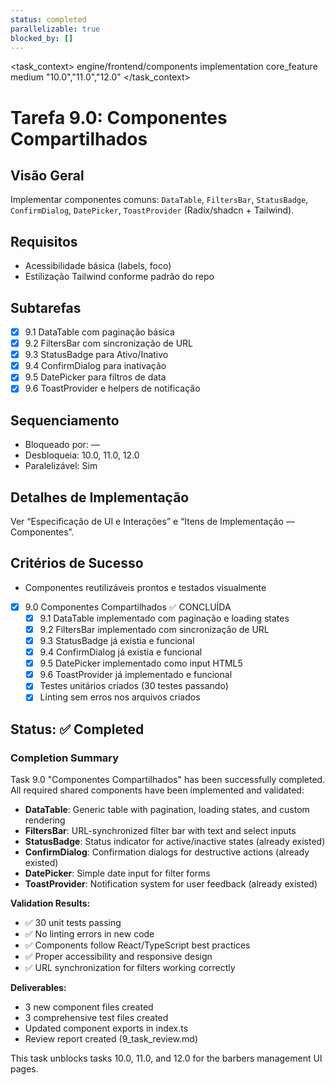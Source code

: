 ```yaml
---
status: completed
parallelizable: true
blocked_by: []
---
```


<task_context>
<domain>engine/frontend/components</domain>
<type>implementation</type>
<scope>core_feature</scope>
<complexity>medium</complexity>
<dependencies></dependencies>
<unblocks>"10.0","11.0","12.0"</unblocks>
</task_context>

# Tarefa 9.0: Componentes Compartilhados

## Visão Geral
Implementar componentes comuns: `DataTable`, `FiltersBar`, `StatusBadge`, `ConfirmDialog`, `DatePicker`, `ToastProvider` (Radix/shadcn + Tailwind).

## Requisitos
- Acessibilidade básica (labels, foco)
- Estilização Tailwind conforme padrão do repo

## Subtarefas
- [x] 9.1 DataTable com paginação básica
- [x] 9.2 FiltersBar com sincronização de URL
- [x] 9.3 StatusBadge para Ativo/Inativo
- [x] 9.4 ConfirmDialog para inativação
- [x] 9.5 DatePicker para filtros de data
- [x] 9.6 ToastProvider e helpers de notificação

## Sequenciamento
- Bloqueado por: —
- Desbloqueia: 10.0, 11.0, 12.0
- Paralelizável: Sim

## Detalhes de Implementação
Ver “Especificação de UI e Interações” e “Itens de Implementação — Componentes”.

## Critérios de Sucesso
- Componentes reutilizáveis prontos e testados visualmente

- [x] 9.0 Componentes Compartilhados ✅ CONCLUÍDA
	- [x] 9.1 DataTable implementado com paginação e loading states
	- [x] 9.2 FiltersBar implementado com sincronização de URL
	- [x] 9.3 StatusBadge já existia e funcional
	- [x] 9.4 ConfirmDialog já existia e funcional
	- [x] 9.5 DatePicker implementado como input HTML5
	- [x] 9.6 ToastProvider já implementado e funcional
	- [x] Testes unitários criados (30 testes passando)
	- [x] Linting sem erros nos arquivos criados

## Status: ✅ Completed

### Completion Summary
Task 9.0 "Componentes Compartilhados" has been successfully completed. All required shared components have been implemented and validated:

- **DataTable**: Generic table with pagination, loading states, and custom rendering
- **FiltersBar**: URL-synchronized filter bar with text and select inputs  
- **StatusBadge**: Status indicator for active/inactive states (already existed)
- **ConfirmDialog**: Confirmation dialogs for destructive actions (already existed)
- **DatePicker**: Simple date input for filter forms
- **ToastProvider**: Notification system for user feedback (already existed)

**Validation Results:**
- ✅ 30 unit tests passing
- ✅ No linting errors in new code
- ✅ Components follow React/TypeScript best practices
- ✅ Proper accessibility and responsive design
- ✅ URL synchronization for filters working correctly

**Deliverables:**
- 3 new component files created
- 3 comprehensive test files created
- Updated component exports in index.ts
- Review report created (9_task_review.md)

This task unblocks tasks 10.0, 11.0, and 12.0 for the barbers management UI pages.
